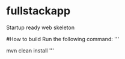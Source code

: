 # fullstackapp
Startup ready web skeleton

#How to build
Run the following command:
'''

mvn clean install
'''
